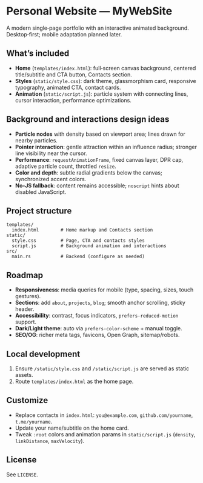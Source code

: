 # Personal Website — MyWebSite

A modern single‑page portfolio with an interactive animated background. Desktop‑first; mobile adaptation planned later.

## What’s included

- **Home** (`templates/index.html`): full‑screen canvas background, centered title/subtitle and CTA button, Contacts section.
- **Styles** (`static/style.css`): dark theme, glassmorphism card, responsive typography, animated CTA, contact cards.
- **Animation** (`static/script.js`): particle system with connecting lines, cursor interaction, performance optimizations.

## Background and interactions design ideas

- **Particle nodes** with density based on viewport area; lines drawn for nearby particles.
- **Pointer interaction**: gentle attraction within an influence radius; stronger line visibility near the cursor.
- **Performance**: `requestAnimationFrame`, fixed canvas layer, DPR cap, adaptive particle count, throttled `resize`.
- **Color and depth**: subtle radial gradients below the canvas; synchronized accent colors.
- **No‑JS fallback**: content remains accessible; `noscript` hints about disabled JavaScript.

## Project structure

```
templates/
  index.html        # Home markup and Contacts section
static/
  style.css         # Page, CTA and contacts styles
  script.js         # Background animation and interactions
src/
  main.rs           # Backend (configure as needed)
```

## Roadmap

- **Responsiveness**: media queries for mobile (type, spacing, sizes, touch gestures).
- **Sections**: add `about`, `projects`, `blog`; smooth anchor scrolling, sticky header.
- **Accessibility**: contrast, focus indicators, `prefers-reduced-motion` support.
- **Dark/Light theme**: auto via `prefers-color-scheme` + manual toggle.
- **SEO/OG**: richer meta tags, favicons, Open Graph, sitemap/robots.

## Local development

1. Ensure `/static/style.css` and `/static/script.js` are served as static assets.
2. Route `templates/index.html` as the home page.

## Customize

- Replace contacts in `index.html`: `you@example.com`, `github.com/yourname`, `t.me/yourname`.
- Update your name/subtitle on the home card.
- Tweak `:root` colors and animation params in `static/script.js` (`density`, `linkDistance`, `maxVelocity`).

## License

See `LICENSE`.
